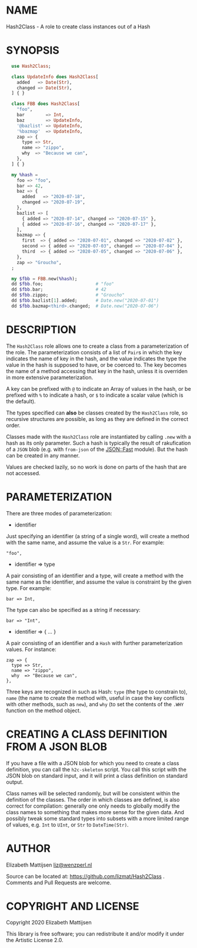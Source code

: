 NAME
====

Hash2Class - A role to create class instances out of a Hash

SYNOPSIS
========

```raku
  use Hash2Class;

  class UpdateInfo does Hash2Class[
    added   => Date(Str),
    changed => Date(Str),
  ] { }

  class FBB does Hash2Class[
    "foo",
    bar        => Int,
    baz        => UpdateInfo,
    '@bazlist' => UpdateInfo,
    '%bazmap'  => UpdateInfo,
    zap => {
      type => Str,
      name => "zippo",
      why  => "Because we can",
    },
  ] { }

  my %hash =
    foo => "foo",
    bar => 42,
    baz => {
      added   => "2020-07-18",
      changed => "2020-07-19",
    },
    bazlist => [
      { added => "2020-07-14", changed => "2020-07-15" },
      { added => "2020-07-16", changed => "2020-07-17" },
    ],
    bazmap => {
      first  => { added => "2020-07-01", changed => "2020-07-02" },
      second => { added => "2020-07-03", changed => "2020-07-04" },
      third  => { added => "2020-07-05", changed => "2020-07-06" },
    },
    zap => "Groucho",
  ;

  my $fbb = FBB.new(%hash);
  dd $fbb.foo;                    # "foo"
  dd $fbb.bar;                    # 42
  dd $fbb.zippo;                  # "Groucho"
  dd $fbb.bazlist[1].added;       # Date.new("2020-07-01")
  dd $fbb.bazmap<third>.changed;  # Date.new("2020-07-06")
```

DESCRIPTION
===========

The `Hash2Class` role allows one to create a class from a parameterization of the role. The parameterization consists of a list of `Pair`s in which the key indicates the name of key in the hash, and the value indicates the type the value in the hash is supposed to have, or be coerced to. The key becomes the name of a method accessing that key in the hash, unless it is overriden in more extensive parameterization.

A key can be prefixed with `@` to indicate an Array of values in the hash, or be prefixed with `%` to indicate a hash, or `$` to indicate a scalar value (which is the default).

The types specified can **also** be classes created by the `Hash2Class` role, so recursive structures are possible, as long as they are defined in the correct order.

Classes made with the `Hash2Class` role are instantiated by calling `.new` with a hash as its only parameter. Such a hash is typically the result of rakufication of a `JSON` blob (e.g. with `from-json` of the [JSON::Fast](JSON::Fast) module). But the hash can be created in any manner.

Values are checked lazily, so no work is done on parts of the hash that are not accessed.

PARAMETERIZATION
================

There are three modes of parameterization:

  * identifier

Just specifying an identifier (a string of a single word), will create a method with the same name, and assume the value is a `Str`. For example:

    "foo",

  * identifier => type

A pair consisting of an identifier and a type, will create a method with the same name as the identifier, and assume the value is constraint by the given type. For example:

    bar => Int,

The type can also be specified as a string if necessary:

    bar => "Int",

  * identifier => { ... }

A pair consisting of an identifier and a `Hash` with further parameterization values. For instance:

    zap => {
      type => Str,
      name => "zippo",
      why  => "Because we can",
    },

Three keys are recognized in such as Hash: `type` (the type to constrain to), `name` (the name to create the method with, useful in case the key conflicts with other methods, such as `new`), and `why` (to set the contents of the `.WHY` function on the method object.

CREATING A CLASS DEFINITION FROM A JSON BLOB
============================================

If you have a file with a JSON blob for which you need to create a class definition, you can call the `h2c-skeleton` script. You call this script with the JSON blob on standard input, and it will print a class definition on standard output.

Class names will be selected randomly, but will be consistent within the definition of the classes. The order in which classes are defined, is also correct for compilation: generally one only needs to globally modify the class names to something that makes more sense for the given data. And possibly tweak some standard types into subsets with a more limited range of values, e.g. `Int` to `UInt`, or `Str` to `DateTime(Str)`.

AUTHOR
======

Elizabeth Mattijsen <liz@wenzperl.nl>

Source can be located at: https://github.com/lizmat/Hash2Class . Comments and Pull Requests are welcome.

COPYRIGHT AND LICENSE
=====================

Copyright 2020 Elizabeth Mattijsen

This library is free software; you can redistribute it and/or modify it under the Artistic License 2.0.


